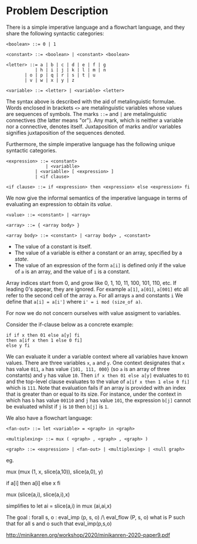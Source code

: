 # Problem Description


There is a simple imperative language and a flowchart language, and they
share the following syntactic categories:

```
<boolean> ::= 0 | 1

<constant> ::= <boolean> | <constant> <boolean> 

<letter> ::= a | b | c | d | e | f | g
           | h | i | j | k | l | m | n
	   | o | p | q | r | s | t | u
	   | v | w | x | y | z

<variable> ::= <letter> | <variable> <letter>
```

The syntax above is described with the aid of metalinguistic formulae.
Words enclosed in brackets `<>` are metalinguistic variables whose
values are sequences of symbols. The marks `::=` and `|` are metalinguistic
connectives (the latter means "or"). Any mark, which is neither a variable
nor a connective, denotes itself. Juxtaposition of
marks and/or variables signifies juxtaposition of the sequences denoted.


Furthermore, the simple imperative language has the following unique
syntactic categories. 

```
<expression> ::= <constant>
               | <variablle>
	       | <variablle> [ <expression> ]
	       | <if clause>

<if clause> ::= if <expression> then <expression> else <expression> fi
```
We now give the informal semantics of the imperative language in terms of
evaluating an expression to obtain its _value_.

```
<value> ::= <constant> | <array> 

<array> ::= { <array body> }

<array body> ::= <constant> | <array body> , <constant>
```

* The value of a constant is itself.
* The value of a variable is either a constant or an array, specified by a _state_.
* The value of an expression of the form `a[i]` is defined only if the value of `a` is an array,
and the value of `i` is a constant.

Array indices start from 0, and grow like 0, 1, 10, 11,
100, 101, 110, etc. If leading 0's appear, they are ignored.
For example
`a[1]`, `a[01]`, `a[001]` etc
all refer to the second cell of the array `a`. For all arrays `a`
and constants
`i` We define that `a[i] = a[i']` where `i' = i mod (size_of a)`.




For now
we do not concern ourselves with value assigment to variables. 

Consider the if-clause below as a concrete example:

```
if if x then 01 else a[y] fi
then a[if x then 1 else 0 fi]
else y fi 
```
 We can evaluate it under a
variable context where all variables have known values.
There are three variables `x`, `a` and `y`. One 
context designates that `x` has value `011`, `a` has value `{101, 111, 000}`
(so `a` is an array of three constants) and `y` has value `10`. Then
`if x then 01 else a[y]` evaluates to `01` and the top-level clause
evaluates to the value of `a[if x then 1 else 0 fi]` which is `111`. Note that
evaluation fails if an array is provided with an index that is greater than
 or equal to its size. For instance, under the context in which has `b` has
  value `00110` and `j` has value `101`, the expression `b[j]` cannot be
  evaluated whilst if `j` is `10` then `b[j]` is `1`.



We also have a flowchart language:


```
<fan-out> ::= let <variable> = <graph> in <graph>

<multiplexing> ::= mux ( <graph> , <graph> , <graph> )

<graph> ::= <expression> | <fan-out> | <multiplexing> | <null graph>
```


eg. 


mux (mux (1, x,  slice(a,10)), slice(a,0), y) 

if a[i] then a[i] else x fi

mux (slice(a,i), slice(a,i),x)

simplifies to let ai = slice(a,i) in mux (ai,ai,x)


The goal :
forall s, o : eval_imp (p, s, o) /\ eval_flow (P, s, o)
what is P such that for all s and o such that eval_imp(p,s,o) 

http://minikanren.org/workshop/2020/minikanren-2020-paper9.pdf 
